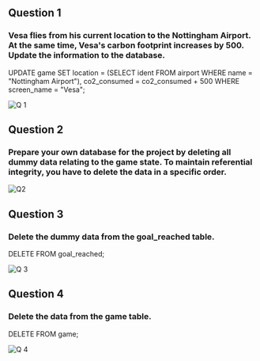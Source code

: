 ## Question 1
### Vesa flies from his current location to the Nottingham Airport. At the same time, Vesa's carbon footprint increases by 500. Update the information to the database.
UPDATE game
SET location = (SELECT ident FROM airport WHERE name = "Nottingham Airport"),
co2_consumed = co2_consumed + 500
WHERE screen_name = "Vesa";

![Q 1](https://github.com/user-attachments/assets/70544470-88a2-4de1-b166-1c364481a846)


## Question 2
### Prepare your own database for the project by deleting all dummy data relating to the game state. To maintain referential integrity, you have to delete the data in a specific order.

![Q2](https://github.com/user-attachments/assets/773300df-0b2e-4fab-bb34-72aadc79a792)

## Question 3
### Delete the dummy data from the goal_reached table.
DELETE FROM goal_reached;

![Q 3](https://github.com/user-attachments/assets/64541736-c3de-4b8c-8526-6f791087e700)


## Question 4
### Delete the data from the game table.
DELETE FROM game;

![Q 4](https://github.com/user-attachments/assets/499ccd0d-c9b4-42c4-879c-23b1e9052c33)

